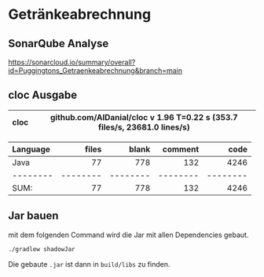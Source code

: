 # Getränkeabrechnung

## SonarQube Analyse
https://sonarcloud.io/summary/overall?id=Puggingtons_Getraenkeabrechnung&branch=main

## cloc Ausgabe

<!-- CLOC-REPORT-START -->
cloc|github.com/AlDanial/cloc v 1.96  T=0.22 s (353.7 files/s, 23681.0 lines/s)
--- | ---

Language|files|blank|comment|code
:-------|-------:|-------:|-------:|-------:
Java|77|778|132|4246
--------|--------|--------|--------|--------
SUM:|77|778|132|4246
<!-- CLOC-REPORT-END -->

## Jar bauen
mit dem folgenden Command wird die Jar mit allen Dependencies gebaut.
```bash
./gradlew shadowJar
```

Die gebaute `.jar` ist dann in `build/libs` zu finden.